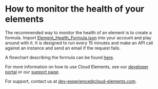 # How to monitor the health of your elements

The recommended way to monitor the health of an element is to create a formula. Import [Element_Health_Formula.json](Element_Health_Formula.json) into your account and play around with it. It is designed to run every 15 minutes and make an API call against an instance and send an email if the request fails. 

A flowchart describing the formula can be found [here](Flowchart-HealthCheck.html).

For more information on how to use Cloud Elements, see our [developer portal](https://developers.cloud-elements.com) 
or our [support page](https://support.cloud-elements.com/hc/en-us).

For support, contact us at [dev-experience@cloud-elements.com](mailto:dev-experience@cloud-elements.com).